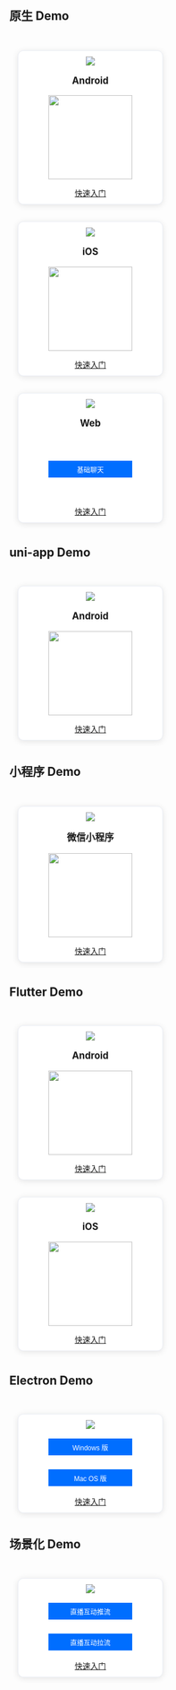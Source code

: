 <style>
    .card-container {
        width: 290px;
        display: block;
        float: left;
        padding-left: 15px;
        padding-right: 15px;
        box-sizing: border-box;
    }

    .card {
        border-radius: 10px;
        padding-top: 10px;
        padding-left: 10px;
        padding-right: 10px;
        padding-bottom: 10px;
        margin-top: 30px;
        border: 1px solid #ebeef5;
        background-color: #fff;
        overflow: hidden;
        box-shadow: 0 2px 12px 0 rgb(0 0 0 / 10%);
        text-align: center;
    }

    .markdown-text-box img {
        box-shadow: none;
    }


    .titlename {
                color:#191919;f
        position: relative;
        top: -2px;
                font-weight: bolder;
                font-size: larger;
    }
        
        @media (max-width: 768px){
                .card-container,
                .scene-card-container{
                        width: 100%;
                }
                .scene-card > div{
                        width: 100%!important;
                        margin-left: 0!important;
                }
                img {
        box-shadow: none;
    }
        }
</style>
## 原生 Demo
<div style="position: relative; box-sizing: border-box;  padding-bottom: 10px; margin-bottom: 10px; overflow:hidden">
        <div class="card-container">
            <div class="card">
                            <img src="https://main.qcloudimg.com/raw/b0211b0870806899009a17a4216ea65c.svg" data-nonescope="true">
                                <p class="titlename">Android</p>
                <p style="color:#586376;"><img style="width:150px; max-width: inherit;" src="https://main.qcloudimg.com/raw/e225271f575b3ddb660d1fc9ec7947e9.png" /></p>
                                <a href="https://cloud.tencent.com/document/product/269/36838">快速入门</a>
            </div>
</div>

<div class="card-container">
            <div class="card">
                            <img src="https://main.qcloudimg.com/raw/613f2e15bed7c8297110676b52784b71.svg" data-nonescope="true">
                                <p class="titlename">iOS</p>
                <p style="color:#586376;"><img style="width:150px; max-width: inherit;" src="https://main.qcloudimg.com/raw/e225271f575b3ddb660d1fc9ec7947e9.png" /></p>
                                <a href="https://cloud.tencent.com/document/product/269/68228">快速入门</a>
            </div>
</div>
<div class="card-container">
            <div class="card">
                            <img src="https://main.qcloudimg.com/raw/98394fa5d669de7fb7a187565d138cdb.svg" data-nonescope="true"> <p class="titlename">Web</p>
                                <p class="titlename"> <br><br><input type="button" value="基础聊天" style="height: 30px;width: 150px;background-color: #006eff;
    color: #fff;border: 1px solid #006eff;line-height: 30px;text-align: center;display: inline-block;cursor: pointer;outline: 0 none;
    box-sizing: border-box;text-decoration: none;font-size: 12px;vertical-align: middle;white-space: nowrap;"  onclick="window.open('https://web.sdk.qcloud.com/im/demo/latest/index.html')" /></p><br><br>
                                <a href="https://cloud.tencent.com/document/product/269/68433">快速入门</a>
            </div>
        </div>
</div>


## uni-app Demo
<div style="position: relative; box-sizing: border-box;  padding-bottom: 10px; margin-bottom: 10px; overflow:hidden">
        <div class="card-container">
            <div class="card">
                            <img src="https://main.qcloudimg.com/raw/b0211b0870806899009a17a4216ea65c.svg" data-nonescope="true">
                                <p class="titlename">Android</p>
                <p style="color:#586376;"><img style="width:150px; max-width: inherit;" src="https://main.qcloudimg.com/raw/e225271f575b3ddb660d1fc9ec7947e9.png" /></p>
                                <a href="https://cloud.tencent.com/document/product/269/64506">快速入门</a>
            </div>
        </div>
</div>


## 小程序 Demo
<div style="position: relative; box-sizing: border-box;  padding-bottom: 10px; margin-bottom: 10px; overflow:hidden">
        <div class="card-container">
            <div class="card">
                            <img src="https://qcloudimg.tencent-cloud.cn/raw/af07e321883032c9796848d189a80f5e.png" data-nonescope="true">
                                <p class="titlename">微信小程序</p>
                <p style="color:#586376;"><img style="width:150px; max-width: inherit;" src="https://main.qcloudimg.com/raw/e225271f575b3ddb660d1fc9ec7947e9.png" /></p>
                                <a href="https://cloud.tencent.com/document/product/269/68376">快速入门</a>
            </div>
        </div>
</div>

## Flutter Demo
<div style="position: relative; box-sizing: border-box;  padding-bottom: 10px; margin-bottom: 10px; overflow:hidden">
        <div class="card-container">
            <div class="card">
                            <img src="https://main.qcloudimg.com/raw/b0211b0870806899009a17a4216ea65c.svg" data-nonescope="true">
                                <p class="titlename">Android</p>
                <p style="color:#586376;"><img style="width:150px; max-width: inherit;" src="https://main.qcloudimg.com/raw/e225271f575b3ddb660d1fc9ec7947e9.png" /></p>
                                <a href="https://cloud.tencent.com/document/product/269/68823">快速入门</a>
            </div>
</div>

<div class="card-container">
            <div class="card">
                            <img src="https://main.qcloudimg.com/raw/613f2e15bed7c8297110676b52784b71.svg" data-nonescope="true">
                                <p class="titlename">iOS</p>
                <p style="color:#586376;"><img style="width:150px; max-width: inherit;" src="https://main.qcloudimg.com/raw/e225271f575b3ddb660d1fc9ec7947e9.png" /></p>
                                <a href="https://cloud.tencent.com/document/product/269/68823">快速入门</a>
            </div>
</div>
</div>

## Electron Demo
<div style="position: relative; box-sizing: border-box;  padding-bottom: 10px; margin-bottom: 10px; overflow:hidden">
        <div class="card-container">
            <div class="card">
                            <img src="https://qcloudimg.tencent-cloud.cn/raw/d6fd52f011bdbb13302b2ae261e8a756.png" data-nonescope="true"><p class="titlename"></p>
                                <p class="titlename"><input type="button" value="Windows 版" style="height: 30px;width: 150px;min-width: 24px;background-color: #006eff;
    color: #fff;border: 1px solid #006eff;line-height: 30px;text-align: center;display: inline-block;cursor: pointer;outline: 0 none;
    box-sizing: border-box;text-decoration: none;font-size: 12px;vertical-align: middle;white-space: nowrap;"  onclick="window.open('https://comm.qq.com/im_demo_download/index.html#/pc-windows')" /><br><br><input type="button" value="Mac OS 版" style="height: 30px;width: 150px;margin-top: 5px;min-width: 24px;background-color: #006eff;color: #fff;border: 1px solid #006eff;line-height: 30px;text-align: center;display: inline-block;cursor: pointer;outline: 0 none;box-sizing: border-box;text-decoration: none;font-size: 12px;vertical-align: middle;white-space: nowrap;" onclick="window.open('https://comm.qq.com/im_demo_download/index.html#/pc')" /></p>
                <p style="color:#586376;"></p>
                                <a href="https://cloud.tencent.com/document/product/269/63007">快速入门</a>
            </div>
        </div>
</div>


## 场景化 Demo
<div style="position: relative; box-sizing: border-box;  padding-bottom: 10px; margin-bottom: 10px; overflow:hidden">
        <div class="card-container">
            <div class="card">
                            <img src="https://main.qcloudimg.com/raw/98394fa5d669de7fb7a187565d138cdb.svg" data-nonescope="true"><p class="titlename"></p>
                                <p class="titlename"><input type="button" value="直播互动推流" style="height: 30px;width: 150px;min-width: 24px;background-color: #006eff;color: #fff;border: 1px solid #006eff;line-height: 30px;text-align: center;display: inline-block;cursor: pointer;outline: 0 none;
    box-sizing: border-box;text-decoration: none;font-size: 12px;vertical-align: middle;white-space: nowrap;"  onclick="window.open('https://web.sdk.qcloud.com/component/tuiliveroom/tuipusher/pusher.html')" /><br><br><input type="button" value="直播互动拉流" style="height: 30px;width: 150px;margin-top: 5px;min-width: 24px;background-color: #006eff;color: #fff;border: 1px solid #006eff;line-height: 30px;text-align: center;display: inline-block;cursor: pointer;outline: 0 none;box-sizing: border-box;text-decoration: none;font-size: 12px;vertical-align: middle;white-space: nowrap;" onclick="window.open('https://web.sdk.qcloud.com/component/tuiliveroom/tuiplayer/player.html')" /></p>
                <p style="color:#586376;"></p>
                                <a href="https://cloud.tencent.com/document/product/269/65782">快速入门</a>
            </div>
        </div>
</div>
